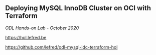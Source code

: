 ## Deploying MySQL InnoDB Cluster on OCI with Terraform

*ODL Hands-on Lab - October 2020*

https://hol.lefred.be

https://github.com/lefred/odl-mysql-idc-terraform-hol
